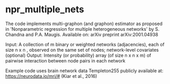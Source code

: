 # npr_multiple_nets
The code implements multi-graphon (and graphon) estimator as proposed in
'Nonparametric regression for multiple heterogeneous networks' by S. Chandna and P.A. Maugis.
Available on: arXiv preprint arXiv:2001.04938

Input: A collection of m binary or weighted networks (adjacencies), each of size n x n , observed on the same set of nodes; network-level covariates (optional)
Output: Intensity (or probability) array (of size n x n x m) of pairwise interaction between node pairs in each network

Example code uses brain network data Templeton255 publicly available at: https://neurodata.io/mri/# (Kiar et al., 2016)
